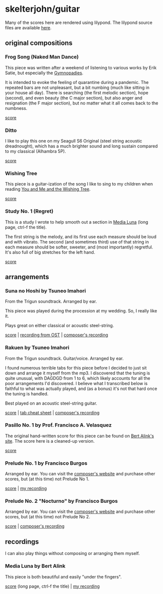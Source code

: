 # skelterjohn/guitar

Many of the scores here are rendered using lilypond. The lilypond source
files are available
[here](https://github.com/skelterjohn/guitar/tree/master/lilypond).

## original compositions

### Frog Song (Naked Man Dance)

This piece was written after a weekend of listening to various works by
Erik Satie, but especially the
[Gymnopadies](https://www.youtube.com/watch?v=S-Xm7s9eGxU).

It is intended to evoke the feeling of quarantine during a pandemic. The
repeated bars are not unpleasant, but a bit numbing (much like sitting in your
house all day). There is searching (the first melodic section), hope (second),
and even beauty (the C major section), but also anger and resignation (the F
major section), but no matter what it all comes back to the numbness.

[score](https://github.com/skelterjohn/guitar/blob/master/pdf/frogsong.pdf)

### Ditto

I like to play this one on my Seagull S6 Original (steel string acoustic
dreadnought), which has a much brighter sound and long sustain compared to my
classical (Alhambra 5P).

[score](https://github.com/skelterjohn/guitar/blob/master/pdf/ditto.pdf)

### Wishing Tree

This piece is a guitar-ization of the song I like to sing to my children when
reading
[You and Me and the Wishing Tree](https://lmgtfy.app/?q=you+and+me+and+the+wishing+tree).

[score](https://github.com/skelterjohn/guitar/blob/master/pdf/wishingtree.pdf)

### Study No. 1 (Regret)

This is a study I wrote to help smooth out a section in
[Media Luna](http://www.knila.nl/index.php?search=own) (long page, ctrl-f the
title).

The first string is the melody, and its first use each measure should be loud and
with vibrato. The second (and sometimes third) use of that string in each measure
should be softer, sweeter, and (most importantly) regretful. It's also full of big stretches for the left hand.

[score](https://github.com/skelterjohn/guitar/blob/master/pdf/study_n1_regret.pdf)

## arrangements

### Suna no Hoshi by Tsuneo Imahori
From the Trigun soundtrack. Arranged by ear.

This piece was played during the procession at my wedding. So, I really like it.

Plays great on either classical or acoustic steel-string.

[score](https://github.com/skelterjohn/guitar/blob/master/pdf/suna_no_hoshi.pdf)
|
[recording from OST](https://www.youtube.com/watch?v=E2hLiiRsG2g)
|
[composer's recording](https://www.youtube.com/watch?v=VG2HcP8iLjM)

### Rakuen by Tsuneo Imahori
From the Trigun soundtrack. Guitar/voice. Arranged by ear.

I found numerous terrible tabs for this piece before I decided to just sit down
and arrange it myself from the mp3. I discovered that the tuning is quite unusual,
with DAGDGD from 1 to 6, which likely accounts for all the poor arrangements I'd
discovered. I believe what I transcribed below is faithful to what was actually
played, and (as a bonus) it's not that hard once the tuning is handled.

Best played on an acoustic steel-string guitar.

[score](https://github.com/skelterjohn/guitar/blob/master/pdf/rakuen.pdf)
|
[tab cheat sheet](https://github.com/skelterjohn/guitar/blob/master/pdf/rakuen_tab.pdf)
|
[composer's recording](https://www.youtube.com/watch?v=XDn2EUC4reM)

### Pasillo No. 1 by Prof. Francisco A. Velasquez

The original hand-written score for this piece can be found on
[Bert Alink's site](http://www.knila.nl/index.php?search=latin). The score here
is a cleaned-up version.

[score](https://github.com/skelterjohn/guitar/blob/master/pdf/pasillo_n1.pdf)

### Prelude No. 1 by Francisco Burgos

Arranged by ear. You can visit the
[composer's website](https://www.burgosguitar.com/) and purchase other
scores, but (at this time) not Prelude No 1.

[score](https://github.com/skelterjohn/guitar/blob/master/pdf/burgos_prelude_1.pdf)
|
[my recording](https://www.youtube.com/watch?v=rNKc362oCWo)

### Prelude No. 2 "Nocturno" by Francisco Burgos

Arranged by ear. You can visit the
[composer's website](https://www.burgosguitar.com/) and purchase other
scores, but (at this time) not Prelude No 2.

[score](https://github.com/skelterjohn/guitar/blob/master/pdf/burgos_prelude_2.pdf)
|
[composer's recording](https://www.burgosguitar.com/music-and-videos?wix-music-track-id=5203516087861248&wix-music-comp-id=comp-jad4el5h)

## recordings

I can also play things without composing or arranging them myself.

### Media Luna by Bert Alink

This piece is both beautiful and easily "under the fingers".

[score](http://www.knila.nl/index.php?search=own) (long page, ctrl-f the title)
|
[my recording](https://www.youtube.com/watch?v=dTeBkp3v8tU)
